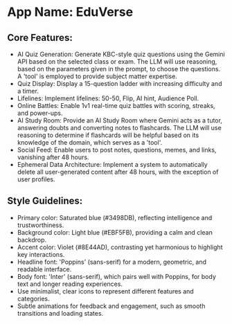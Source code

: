 # **App Name**: EduVerse

## Core Features:

- AI Quiz Generation: Generate KBC-style quiz questions using the Gemini API based on the selected class or exam. The LLM will use reasoning, based on the parameters given in the prompt, to choose the questions. A 'tool' is employed to provide subject matter expertise.
- Quiz Display: Display a 15-question ladder with increasing difficulty and a timer.
- Lifelines: Implement lifelines: 50-50, Flip, AI hint, Audience Poll.
- Online Battles: Enable 1v1 real-time quiz battles with scoring, streaks, and power-ups.
- AI Study Room: Provide an AI Study Room where Gemini acts as a tutor, answering doubts and converting notes to flashcards. The LLM will use reasoning to determine if flashcards will be helpful based on its knowledge of the domain, which serves as a 'tool'.
- Social Feed: Enable users to post notes, questions, memes, and links, vanishing after 48 hours.
- Ephemeral Data Architecture: Implement a system to automatically delete all user-generated content after 48 hours, with the exception of user profiles.

## Style Guidelines:

- Primary color: Saturated blue (#3498DB), reflecting intelligence and trustworthiness.
- Background color: Light blue (#EBF5FB), providing a calm and clean backdrop.
- Accent color: Violet (#8E44AD), contrasting yet harmonious to highlight key interactions.
- Headline font: 'Poppins' (sans-serif) for a modern, geometric, and readable interface.
- Body font: 'Inter' (sans-serif), which pairs well with Poppins, for body text and longer reading experiences.
- Use minimalist, clear icons to represent different features and categories.
- Subtle animations for feedback and engagement, such as smooth transitions and loading states.
